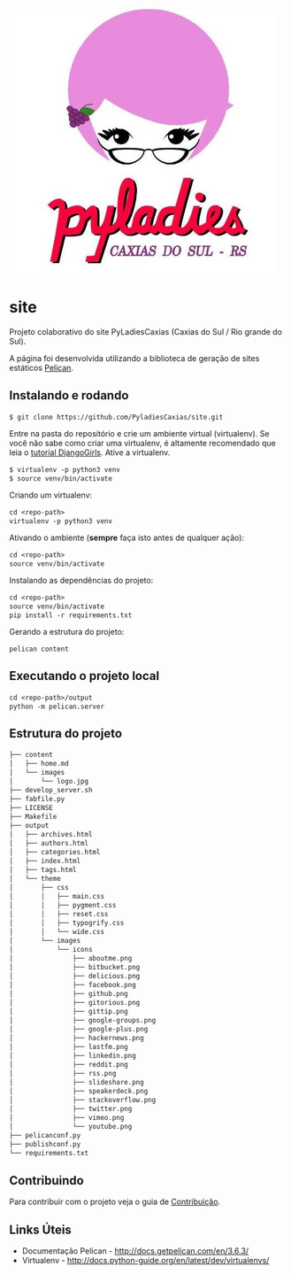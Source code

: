 ![PyLadies](content/images/icones/logo.jpg)

# site
Projeto colaborativo do site PyLadiesCaxias (Caxias do Sul / Rio grande do Sul).

A página foi desenvolvida utilizando a biblioteca de geração de sites estáticos [Pelican](http://docs.getpelican.com/).


## Instalando e rodando
```
$ git clone https://github.com/PyladiesCaxias/site.git
```
Entre na pasta do repositório e crie um ambiente virtual (virtualenv). Se você não sabe como criar uma virtualenv, é altamente recomendado que leia o [tutorial DjangoGirls](http://tutorial.djangogirls.org/pt/django_installation/). Ative a virtualenv.

```
$ virtualenv -p python3 venv
$ source venv/bin/activate
```

Criando um virtualenv:
```
cd <repo-path>
virtualenv -p python3 venv
```


Ativando o ambiente (**sempre** faça isto antes de qualquer ação):  
```
cd <repo-path>
source venv/bin/activate
```

Instalando as dependências do projeto:  
```
cd <repo-path>
source venv/bin/activate
pip install -r requirements.txt
```


Gerando a estrutura do projeto:  
```
pelican content
```

## Executando o projeto local

```
cd <repo-path>/output
python -m pelican.server
```

## Estrutura do projeto
```
├── content
│   ├── home.md
│   └── images
│       └── logo.jpg
├── develop_server.sh
├── fabfile.py
├── LICENSE
├── Makefile
├── output
│   ├── archives.html
│   ├── authors.html
│   ├── categories.html
│   ├── index.html
│   ├── tags.html
│   └── theme
│       ├── css
│       │   ├── main.css
│       │   ├── pygment.css
│       │   ├── reset.css
│       │   ├── typogrify.css
│       │   └── wide.css
│       └── images
│           └── icons
│               ├── aboutme.png
│               ├── bitbucket.png
│               ├── delicious.png
│               ├── facebook.png
│               ├── github.png
│               ├── gitorious.png
│               ├── gittip.png
│               ├── google-groups.png
│               ├── google-plus.png
│               ├── hackernews.png
│               ├── lastfm.png
│               ├── linkedin.png
│               ├── reddit.png
│               ├── rss.png
│               ├── slideshare.png
│               ├── speakerdeck.png
│               ├── stackoverflow.png
│               ├── twitter.png
│               ├── vimeo.png
│               └── youtube.png
├── pelicanconf.py
├── publishconf.py
└── requirements.txt

```

Contribuindo
------------

Para contribuir com o projeto veja o guia de
[Contribuição](https://github.com/PyladiesCaxias/site/blob/master/CONTRIBUINDO.md).

Links Úteis
-----------

* Documentação Pelican - http://docs.getpelican.com/en/3.6.3/
* Virtualenv - http://docs.python-guide.org/en/latest/dev/virtualenvs/
